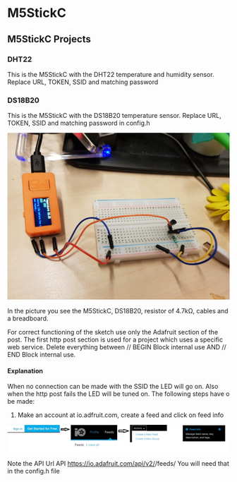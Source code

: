 # M5StickC
## M5StickC Projects

### DHT22

This is the M5StickC with the DHT22 temperature and humidity sensor. Replace URL, TOKEN, SSID and matching password

### DS18B20

This is the M5StickC with the DS18B20 temperature sensor. Replace URL, TOKEN, SSID and matching password in config.h

![](pics/ds18b20.jpg)

In the picture you see the M5StickC, DS18B20, resistor of 4.7kΩ, cables and a breadboard.

For correct functioning of the sketch use only the Adafruit section of the post. The first http post section is used for a project which uses a specific web service. Delete everything between // BEGIN Block internal use AND // END Block internal use.

#### Explanation

When no connection can be made with the SSID the LED will go on. Also when the http post fails the LED will be tuned on. The following steps have o be made:

1. Make an account at io.adfruit.com, create a feed and click on feed info

![](pics/adafruit.jpg)

Note the API Url
API	https://io.adafruit.com/api/v2/<USERNAME>/feeds/<FEEDNAME>
You will need that in the config.h file
